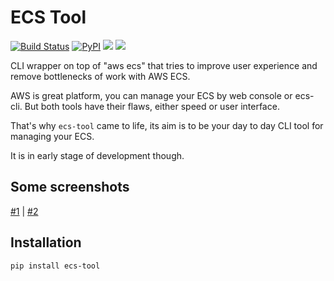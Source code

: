 # ECS Tool
[![Build Status](https://travis-ci.org/whisller/ecs-tool.svg?branch=master)](https://travis-ci.org/whisller/ecs-tool) [![PyPI](https://img.shields.io/pypi/v/ecs-tool.svg)](https://pypi.org/project/ecs-tool/) ![](https://img.shields.io/pypi/pyversions/ecs-tool.svg) ![](https://img.shields.io/pypi/l/ecs-tool.svg)

CLI wrapper on top of "aws ecs" that tries to improve user experience and remove bottlenecks of work with AWS ECS.

AWS is great platform, you can manage your ECS by web console or ecs-cli. 
But both tools have their flaws, either speed or user interface.

That's why `ecs-tool` came to life, its aim is to be your day to day CLI tool for managing your ECS. 

It is in early stage of development though.

## Some screenshots
[#1](https://github.com/whisller/ecs-tool/blob/master/screenshots/ecs-services.png) | [#2](https://github.com/whisller/ecs-tool/blob/master/screenshots/ecs-tasks.png)

## Installation
```sh
pip install ecs-tool
```
